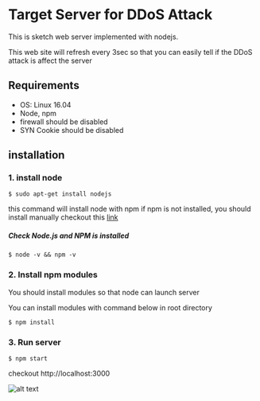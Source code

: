 # Target Server for DDoS Attack
This is sketch web server implemented with nodejs.

This web site will refresh every 3sec so that you can easily tell if the DDoS attack is affect the server




## Requirements
- OS: Linux 16.04
- Node, npm
- firewall should be disabled
- SYN Cookie should be disabled


## installation
### 1. install node
``` $ sudo apt-get install nodejs ```

this command will install node with npm if npm is not installed, you should install manually checkout this [link](https://www.npmjs.com)

##### Check Node.js and NPM is installed
``` $ node -v && npm -v ```

### 2. Install npm modules 

You should install modules so that node can launch server

You can install modules with command below in root directory

``` $ npm install ```

### 3. Run server
``` $ npm start ```


checkout http://localhost:3000



![alt text](img/img1.png)
